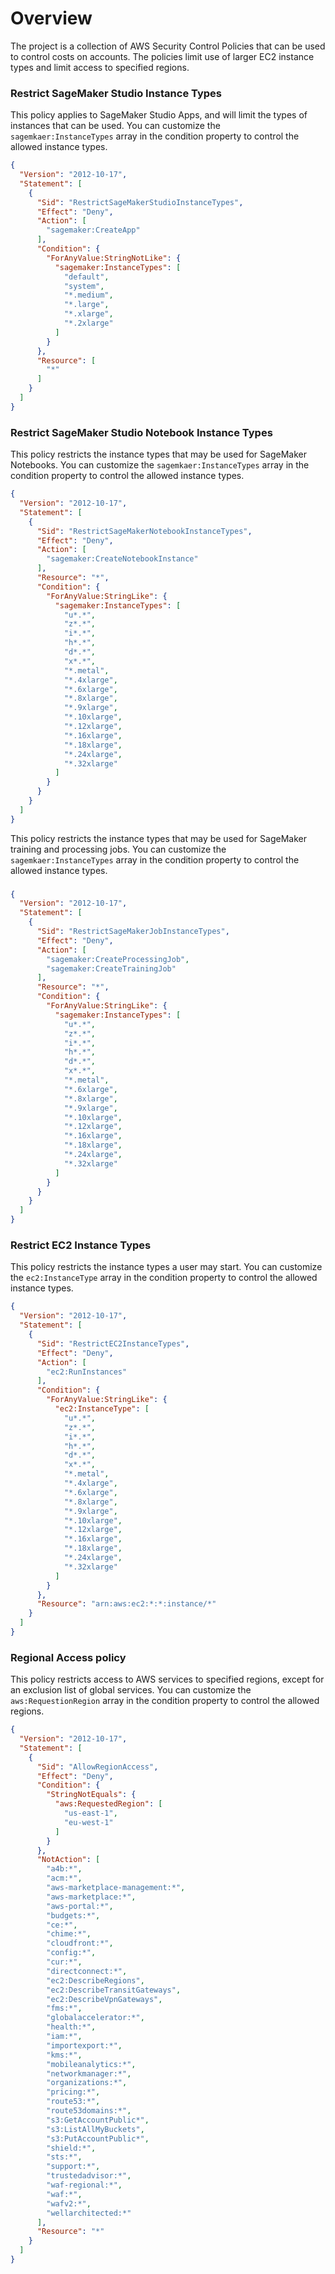 
# Overview

The project is a collection of AWS Security Control Policies that can be used to control costs on accounts. 
The policies limit use of larger EC2 instance types and limit access to specified regions.

### Restrict SageMaker Studio Instance Types

This policy applies to SageMaker Studio Apps, and will limit the types of instances that can be used. 
You can customize the `sagemkaer:InstanceTypes` array in the condition property to control the allowed instance types.
```json
{
  "Version": "2012-10-17",
  "Statement": [
    {
      "Sid": "RestrictSageMakerStudioInstanceTypes",
      "Effect": "Deny",
      "Action": [
        "sagemaker:CreateApp"
      ],
      "Condition": {
        "ForAnyValue:StringNotLike": {
          "sagemaker:InstanceTypes": [
            "default",
            "system",
            "*.medium",
            "*.large",
            "*.xlarge",
            "*.2xlarge"
          ]
        }
      },
      "Resource": [
        "*"
      ]
    }
  ]
}
```

### Restrict SageMaker Studio Notebook Instance Types

This policy restricts the instance types that may be used for SageMaker Notebooks. 
You can customize the `sagemkaer:InstanceTypes` array in the condition property to control the allowed instance types.

```json
{
  "Version": "2012-10-17",
  "Statement": [
    {
      "Sid": "RestrictSageMakerNotebookInstanceTypes",
      "Effect": "Deny",
      "Action": [
        "sagemaker:CreateNotebookInstance"
      ],
      "Resource": "*",
      "Condition": {
        "ForAnyValue:StringLike": {
          "sagemaker:InstanceTypes": [
            "u*.*",
            "z*.*",
            "i*.*",
            "h*.*",
            "d*.*",
            "x*.*",
            "*.metal",
            "*.4xlarge",
            "*.6xlarge",
            "*.8xlarge",
            "*.9xlarge",
            "*.10xlarge",
            "*.12xlarge",
            "*.16xlarge",
            "*.18xlarge",
            "*.24xlarge",
            "*.32xlarge"
          ]
        }
      }
    }
  ]
}
```


This policy restricts the instance types that may be used for SageMaker training and processing jobs. 
You can customize the `sagemkaer:InstanceTypes` array in the condition property to control the allowed instance types.


### 
```json
{
  "Version": "2012-10-17",
  "Statement": [
    {
      "Sid": "RestrictSageMakerJobInstanceTypes",
      "Effect": "Deny",
      "Action": [
        "sagemaker:CreateProcessingJob",
        "sagemaker:CreateTrainingJob"
      ],
      "Resource": "*",
      "Condition": {
        "ForAnyValue:StringLike": {
          "sagemaker:InstanceTypes": [
            "u*.*",
            "z*.*",
            "i*.*",
            "h*.*",
            "d*.*",
            "x*.*",
            "*.metal",
            "*.6xlarge",
            "*.8xlarge",
            "*.9xlarge",
            "*.10xlarge",
            "*.12xlarge",
            "*.16xlarge",
            "*.18xlarge",
            "*.24xlarge",
            "*.32xlarge"
          ]
        }
      }
    }
  ]
}
```

### Restrict EC2 Instance Types

This policy restricts the instance types a user may start. 
You can customize the `ec2:InstanceType` array in the condition property to control the allowed instance types.



```json
{
  "Version": "2012-10-17",
  "Statement": [
    {
      "Sid": "RestrictEC2InstanceTypes",
      "Effect": "Deny",
      "Action": [
        "ec2:RunInstances"
      ],
      "Condition": {
        "ForAnyValue:StringLike": {
          "ec2:InstanceType": [
            "u*.*",
            "z*.*",
            "i*.*",
            "h*.*",
            "d*.*",
            "x*.*",
            "*.metal",
            "*.4xlarge",
            "*.6xlarge",
            "*.8xlarge",
            "*.9xlarge",
            "*.10xlarge",
            "*.12xlarge",
            "*.16xlarge",
            "*.18xlarge",
            "*.24xlarge",
            "*.32xlarge"
          ]
        }
      },
      "Resource": "arn:aws:ec2:*:*:instance/*"
    }
  ]
}
```

### Regional Access policy

This policy restricts access to AWS services to specified regions, except for an exclusion list of global services.
You can customize the `aws:RequestionRegion` array in the condition property to control the allowed regions.

```json
{
  "Version": "2012-10-17",
  "Statement": [
    {
      "Sid": "AllowRegionAccess",
      "Effect": "Deny",
      "Condition": {
        "StringNotEquals": {
          "aws:RequestedRegion": [
            "us-east-1", 
            "eu-west-1"
          ]
        }
      },
      "NotAction": [
        "a4b:*",
        "acm:*",
        "aws-marketplace-management:*",
        "aws-marketplace:*",
        "aws-portal:*",
        "budgets:*",
        "ce:*",
        "chime:*",
        "cloudfront:*",
        "config:*",
        "cur:*",
        "directconnect:*",
        "ec2:DescribeRegions",
        "ec2:DescribeTransitGateways",
        "ec2:DescribeVpnGateways",
        "fms:*",
        "globalaccelerator:*",
        "health:*",
        "iam:*",
        "importexport:*",
        "kms:*",
        "mobileanalytics:*",
        "networkmanager:*",
        "organizations:*",
        "pricing:*",
        "route53:*",
        "route53domains:*",
        "s3:GetAccountPublic*",
        "s3:ListAllMyBuckets",
        "s3:PutAccountPublic*",
        "shield:*",
        "sts:*",
        "support:*",
        "trustedadvisor:*",
        "waf-regional:*",
        "waf:*",
        "wafv2:*",
        "wellarchitected:*"
      ],
      "Resource": "*"
    }
  ]
}
```